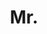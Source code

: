---
name: Iain Wilson
title: Mr.
email: iain.wilson@ndcn.ox.ac.uk
website: 
note: Neuroscience
category: Former Members
photo: 
---